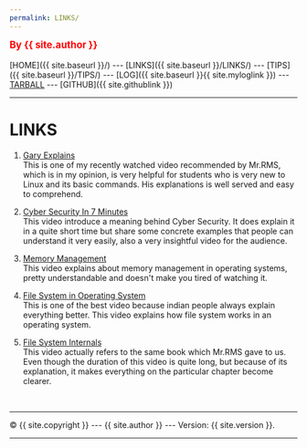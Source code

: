 ```yaml
---
permalink: LINKS/
---
```

<span style="color:red; font-weight:bold; font-size:larger;">By {{ site.author }}</span>
<br><br>
[HOME]({{ site.baseurl }}/) ---
[LINKS]({{ site.baseurl }}/LINKS/) ---
[TIPS]({{ site.baseurl }}/TIPS/) ---
[LOG]({{ site.baseurl }}{{ site.myloglink }}) ---
[TARBALL](SandBox/cbkadal.tar.xz) ---
[GITHUB]({{ site.githublink }})
<br>
<hr>

# LINKS

1. [Gary Explains](https://youtu.be/CpTfQ-q6MPU)<br>
This is one of my recently watched video recommended by Mr.RMS, which is in my opinion, is very helpful for students who is very new to Linux and its basic commands. His explanations is well served and easy to comprehend.
2. [Cyber Security In 7 Minutes](https://youtu.be/inWWhr5tnEA)<br>
This video introduce a meaning behind Cyber Security. It does explain it in a quite short time but share some concrete examples that people can understand it very easily, also a very insightful video for the audience. 

3. [Memory Management](https://youtu.be/qdkxXygc3rE)<br>
This video explains about memory management in operating systems, pretty understandable and doesn't make you tired of watching it.

4. [File System in Operating System](https://youtu.be/0LtuQhNFFe0)<br>
This is one of the best video because indian people always explain everything better. This video explains how file system works in an operating system.

5. [File System Internals](https://youtu.be/fyacGDXpi-Q)<br>
This video actually refers to the same book which Mr.RMS gave to us. Even though the duration of this video is quite long, but because of its explanation, it makes everything on the particular chapter become clearer.




<br>
<hr>
&copy; {{ site.copyright }} --- {{ site.author }} --- Version: {{ site.version }}.
<hr>
<br>
